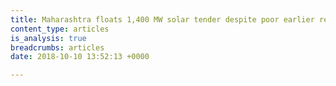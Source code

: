 ```yaml
---
title: Maharashtra floats 1,400 MW solar tender despite poor earlier response
content_type: articles
is_analysis: true
breadcrumbs: articles
date: 2018-10-10 13:52:13 +0000

---
```


